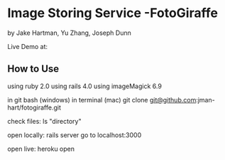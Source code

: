 # Image Storing Service -FotoGiraffe

by Jake Hartman, Yu Zhang, Joseph Dunn

Live Demo at:

## How to Use

using ruby 2.0
using rails 4.0
using imageMagick 6.9


in git bash (windows)
in terminal (mac)
	git clone git@github.com:jman-hart/fotogiraffe.git

check files:
	ls "directory"

open locally:
	rails server 
	go to localhost:3000

open live:
	heroku open

